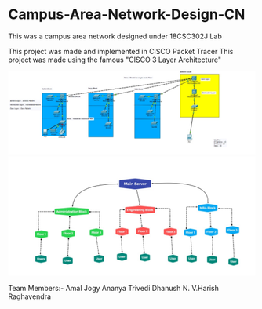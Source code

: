 # Campus-Area-Network-Design-CN
This was a campus area network designed under 18CSC302J Lab

This project was made and implemented in CISCO Packet Tracer
This project was made using the famous "CISCO 3 Layer Architecture"

![](images/CAN_SS.jpeg)
![](images/Overview_Diagram.jpeg)

Team Members:-
Amal Jogy
Ananya Trivedi
Dhanush N.
V.Harish Raghavendra
